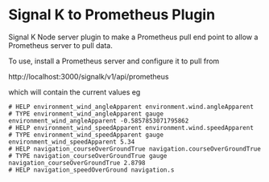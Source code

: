# Signal K to Prometheus Plugin

Signal K Node server plugin to make a Prometheus pull end point to allow a Prometheus server to pull data.

To use, install a Prometheus server and configure it to pull from 

http://localhost:3000/signalk/v1/api/prometheus

which will contain the current values eg

    # HELP environment_wind_angleApparent environment.wind.angleApparent
    # TYPE environment_wind_angleApparent gauge
    environment_wind_angleApparent -0.5857853071795862
    # HELP environment_wind_speedApparent environment.wind.speedApparent
    # TYPE environment_wind_speedApparent gauge
    environment_wind_speedApparent 5.34
    # HELP navigation_courseOverGroundTrue navigation.courseOverGroundTrue
    # TYPE navigation_courseOverGroundTrue gauge
    navigation_courseOverGroundTrue 2.8798
    # HELP navigation_speedOverGround navigation.s




